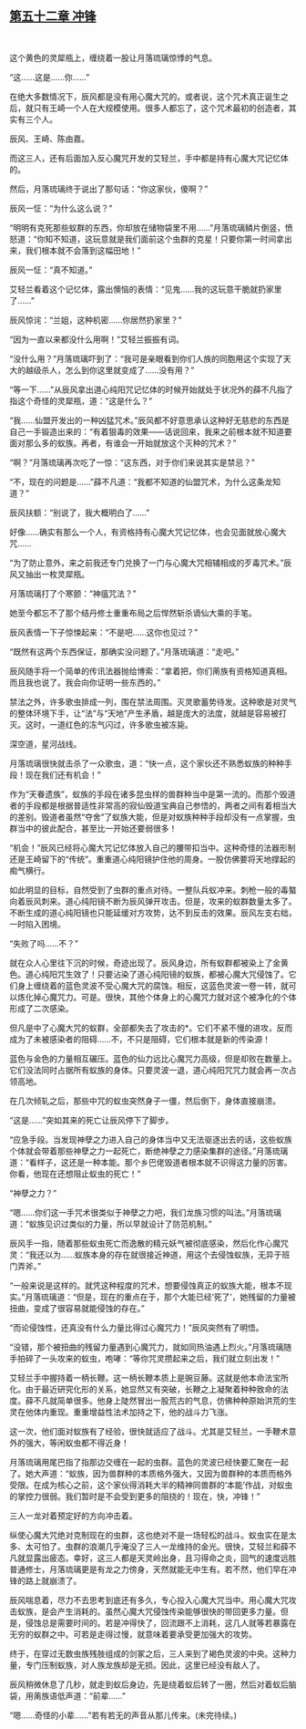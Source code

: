## [第五十二章 冲锋](https://www.xxbiquge.com/11_11207/9114944.html)
﻿

  这个黄色的灵犀瓶上，缠绕着一股让月落琉璃惊悸的气息。

  “这……这是……你……”

  在绝大多数情况下，辰风都是没有用心魔大咒的。或者说，这个咒术真正诞生之后，就只有王崎一个人在大规模使用。很多人都忘了，这个咒术最初的创造者，其实有三个人。

  辰风、王崎、陈由嘉。

  而这三人，还有后面加入反心魔咒开发的艾轻兰，手中都是持有心魔大咒记忆体的。

  然后，月落琉璃终于说出了那句话：“你这家伙，傻啊？”

  辰风一怔：“为什么这么说？”

  “明明有克死那些蚁群的东西，你却放在储物袋里不用……”月落琉璃鳞片倒竖，愤怒道：“你知不知道，这玩意就是我们面前这个虫群的克星！只要你第一时间拿出来，我们根本就不会落到这幅田地！”

  辰风一怔：“真不知道。”

  艾轻兰看着这个记忆体，露出懊恼的表情：“见鬼……我的这玩意干脆就扔家里了……”

  辰风惊诧：“兰姐，这种机密……你居然扔家里？”

  “因为一直以来都没什么用啊！”艾轻兰振振有词。

  “没什么用？”月落琉璃吓到了：“我可是亲眼看到你们人族的同胞用这个实现了天大的越级杀人，怎么到你这里就变成了……没有用？”

  “等一下……”从辰风拿出道心纯阳咒记忆体的时候开始就处于状况外的薛不凡指了指这个奇怪的灵犀瓶，道：“这是什么？”

  “我……仙盟开发出的一种凶猛咒术。”辰风都不好意思承认这种好无慈悲的东西是自己一手锻造出来的：“有着狠毒的效果——话说回来，我来之前根本就不知道要面对那么多的蚁族。再者，有谁会一开始就放这个灭种的咒术？”

  “啊？”月落琉璃再次吃了一惊：“这东西，对于你们来说其实是禁忌？”

  “不，现在的问题是……”薛不凡道：“我都不知道的仙盟咒术，为什么这条龙知道？”

  辰风扶额：“别说了，我大概明白了……”

  好像……确实有那么一个人，有资格持有心魔大咒记忆体，也会见面就放心魔大咒……

  “为了防止意外，来之前我还专门兑换了一门与心魔大咒相辅相成的歹毒咒术。”辰风又抽出一枚灵犀瓶。

  月落琉璃打了个寒颤：“神瘟咒法？”

  她至今都忘不了那个结丹修士重重布局之后悍然斩杀谪仙大乘的手笔。

  辰风表情一下子惊悚起来：“不是吧……这你也见过？”

  “既然有这两个东西保证，那确实没问题了。”月落琉璃道：“走吧。”

  辰风随手将一个简单的传讯法器抛给博索：“拿着把，你们萳族有资格知道真相。而且我也说了。我会向你证明一些东西的。”

  禁法之外，许多歌虫排成一列，围在禁法周围。灭灵歌蓄势待发。这种歌是对灵气的整体环境下手，让“法”与“天地”产生矛盾，越是庞大的法度，就越是容易被打灭。这时，一道红色的冻气闪过，许多歌虫被冻毙。

  深空道，星河战线。

  月落琉璃很快就击杀了一众歌虫，道：“快一点，这个家伙还不熟悉蚁族的种种手段！现在我们还有机会！”

  作为“天眷遗族”，蚁族的手段在诸多昆虫样的兽群种当中是第一流的。而那个毁道者的手段都是根据普适性非常高的寂仙毁道宝典自己参悟的，两者之间有着相当大的差别。毁道者虽然“夺舍”了蚁族大能，但是对蚁族种种手段却没有一点掌握，虫群当中的彼此配合，甚至比一开始还要弱很多！

  “机会！”辰风已经将心魔大咒记忆体放入自己的腰带扣当中。这种奇怪的法器形制还是王崎留下的“传统”。重重道心纯阳镜护住他的周身。一股仿佛要将天地撑起的痴气横行。

  如此明显的目标，自然受到了虫群的重点对待。一整队兵蚁冲来。刺枪一般的毒螯向着辰风刺来。道心纯阳镜不断为辰风弹开攻击。但是，攻来的蚁群数量太多了。不断生成的道心纯阳镜也只能延缓对方攻势，达不到反击的效果。辰风左支右绌，一时陷入困境。

  “失败了吗……不？”

  就在众人心里往下沉的时候，奇迹出现了。辰风身边，所有蚁群都被染上了金黄色。道心纯阳咒生效了！只要沾染了道心纯阳镜的蚁族，都被心魔大咒侵蚀了。它们身上缠绕着的蓝色灵波不受心魔大咒的腐蚀。相反，这蓝色灵波一卷一转，就可以炼化掉心魔咒力。可是。很快，其他个体身上的心魔咒力就对这个被净化的个体形成了二次感染。

  但凡是中了心魔大咒的蚁群，全部都失去了攻击的*。它们不紧不慢的进攻，反而成为了未被感染者的阻碍……不，不只是阻碍，它们根本就是新的传染源！

  蓝色与金色的力量相互碾压。蓝色的仙力远比心魔咒力高级，但是却败在数量上。它们没法同时占据所有蚁族的身体。只要灵波一退，道心纯阳咒咒力就会再一次占领高地。

  在几次倾轧之后，那些中咒的蚁虫突然身子一僵，然后倒下，身体直接崩溃。

  “这是……”突如其来的死亡让辰风停下了脚步。

  “应急手段。当发现神孽之力进入自己的身体当中又无法驱逐出去的话，这些蚁族个体就会带着那些神孽之力一起死亡，断绝神孽之力感染集群的途径。”月落琉璃道：“看样子，这还是一种本能。那个乡巴佬毁道者根本就不识得这力量的厉害。你看，他现在还想阻止蚁虫的死亡！”

  “神孽之力？”

  “嗯……你们这一手咒术很类似于神孽之力吧，我们龙族习惯的叫法。”月落琉璃道：“蚁族见识过类似的力量，所以早就设计了防范机制。”

  辰风手一指，随着那些蚁虫死亡而逸散的精元妖气被彻底感染，然后化作心魔咒灵：“我还以为……蚁族本身的存在就很接近神道，用这个去侵蚀蚁族，无异于班门弄斧。”

  “一般来说是这样的。就凭这种程度的咒术，想要侵蚀真正的蚁族大能，根本不现实。”月落琉璃道：“但是，现在的重点在于，那个大能已经‘死了’，她残留的力量被扭曲，变成了很容易就能侵蚀的存在。”

  “而论侵蚀性，还真没有什么力量比得过心魔咒力！”辰风突然有了明悟。

  “没错，那个被扭曲的残留力量遇到心魔咒力，就如同热油遇上烈火。”月落琉璃随手拍碎了一头攻来的蚁虫，咆哮：“等你咒灵攒起来之后，我们就立刻出发！”

  艾轻兰手中握持着一柄长鞭。这一柄长鞭本质上是豌豆藤。这就是他本命法宝所化。由于最近研究化形的关系，她显然又有突破，长鞭之上凝聚着种种致命的法度。薛不凡就简单很多。他身上陡然冒出一股荒古的气息，仿佛种种原始洪荒的生灵在他体内重现。重重增益性法术加持之下，他的战斗力飞涨。

  这一次，他们面对蚁族有了经验，很快就适应了战斗。尤其是艾轻兰，一手鞭术意外的强大，等闲蚁虫都不得近身！

  月落琉璃用尾巴指了指那边交缠在一起的虫群。蓝色的灵波已经快要汇聚在一起了。她大声道：“蚁族，因为兽群种的本质格外强大，又因为兽群种的本质而格外受限。在成为核心之前，这个家伙得消耗大半的精神同兽群的‘本能’作战，对蚁虫的掌控力很弱。我们暂时是不会受到更多的阻挠的！现在，快，冲锋！”

  三人一龙对着预定好的方向冲击着。

  纵使心魔大咒绝对克制现在的虫群，这也绝对不是一场轻松的战斗。蚁虫实在是太多、太可怕了。虫群的浪潮几乎淹没了三人一龙维持的金光。很快，艾轻兰和薛不凡就显露出疲态。幸好，这三人都是天灵岭出身，且习得命之炎，回气的速度远胜普通修士，月落琉璃更是有龙之力傍身，天然就能无中生有。若不然，他们早在冲锋的路上就崩溃了。

  辰风喘息着，尽力不去思考到底还有多久，专心投入心魔大咒当中。用心魔大咒攻击蚁族，是会产生消耗的。虽然心魔大咒侵蚀传染能够很快的带回更多力量。但是，侵蚀总是需要时间的。若是冲得快了，回流跟不上消耗，这几人就等若暴露在无穷的蚁群之中。可若是走得过慢，就意味着要承受更加强大的攻势。

  终于，在穿过无数虫族残肢组成的剑冢之后，三人来到了褐色灵波的中央。这种力量，专门压制蚁族，对人族龙族却是无损。因此，这里已经没有敌人了。

  辰风稍微休息了几秒，就走到蚁后身边，先是绕着蚁后转了一圈，然后对着蚁后脑袋，用萳族语低声道：“前辈……”

  “嗯……奇怪的小辈……”若有若无的声音从那儿传来。(未完待续。)
